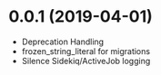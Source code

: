 # 0.0.1 (2019-04-01)
- Deprecation Handling
- frozen_string_literal for migrations
- Silence Sidekiq/ActiveJob logging 
